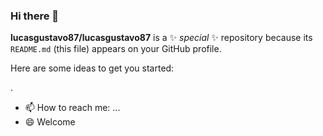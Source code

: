 ### Hi there 👋


**lucasgustavo87/lucasgustavo87** is a ✨ _special_ ✨ repository because its `README.md` (this file) appears on your GitHub profile.

Here are some ideas to get you started:

.
- 📫 How to reach me: ...
- 😄 Welcome
